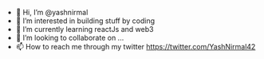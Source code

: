 - 👋 Hi, I’m @yashnirmal
- 👀 I’m interested in building stuff by coding
- 🌱 I’m currently learning reactJs and web3
- 💞️ I’m looking to collaborate on ...
- 📫 How to reach me through my twitter https://twitter.com/YashNirmal42
